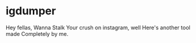 # igdumper
 Hey fellas, Wanna Stalk Your crush on instagram, well Here's another tool made Completely by me.
